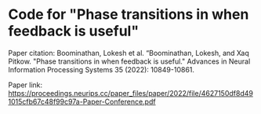 # Code for "Phase transitions in when feedback is useful"

Paper citation: Boominathan, Lokesh et al. “Boominathan, Lokesh, and Xaq Pitkow. "Phase transitions in when feedback is useful." Advances in Neural Information Processing Systems 35 (2022): 10849-10861.

Paper link: https://proceedings.neurips.cc/paper_files/paper/2022/file/4627150df8d491015cfb67c48f99c97a-Paper-Conference.pdf